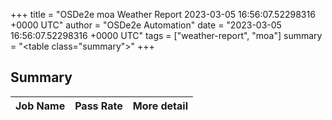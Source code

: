 +++
title = "OSDe2e moa Weather Report 2023-03-05 16:56:07.52298316 +0000 UTC"
author = "OSDe2e Automation"
date = "2023-03-05 16:56:07.52298316 +0000 UTC"
tags = ["weather-report", "moa"]
summary = "<table class=\"summary\"></table>"
+++
## Summary

| Job Name | Pass Rate | More detail |
|----------|-----------|-------------|




